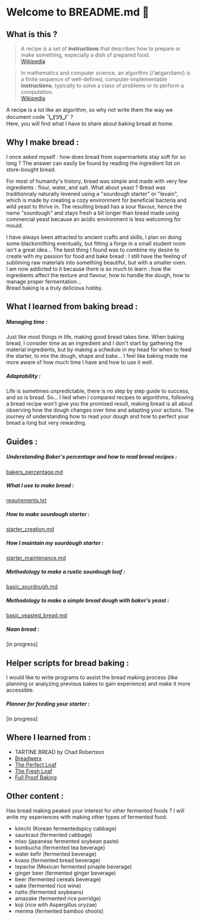 # Welcome to BREADME.md 🍞

## What is this ?
>A recipe is a set of **instructions** that describes how to prepare or make something, especially a dish of prepared food.  
[Wikipedia](https://en.wikipedia.org/wiki/Recipe)

>In mathematics and computer science, an algorithm (/ˈælɡərɪðəm/) is a finite sequence of well-defined, computer-implementable **instructions**, typically to solve a class of problems or to perform a computation.  
[Wikipedia](https://en.wikipedia.org/wiki/Algorithm)

A recipe is a lot like an algorithm, so why not write them the way we document code **¯\\\_(ツ)_/¯** ?  
Here, you will find what I have to share about baking bread at home.

## Why I make bread :
I once asked myself : how does bread from supermarkets stay soft for so long ? The answer can easily be found by reading the ingredient list on store-bought bread.  

For most of humanity's history, bread was simple and made with very few ingredients : flour, water, and salt. What about yeast ? Bread was traditionnaly naturally levened using a "sourdough starter" or "levain", which is made by creating a cozy environment for beneficial bacteria and wild yeast to thrive in. The resulting bread has a sour flavour, hence the name "sourdough" and stays fresh a bit longer than bread made using commercial yeast because an acidic environment is less welcoming for mould.

I have always been attracted to ancient crafts and skills, I plan on doing some blacksmithing eventually, but fitting a forge in a small student room isn't a great idea... The best thing I found was to combine my desire to create with my passion for food and bake bread : I still have the feeling of subliming raw materials into something beautiful, but with a smaller oven.  
I am now addicted to it because there is so much to learn : how the ingredients affect the texture and flavour, how to handle the dough, how to manage proper fermentation...  
Bread baking is a truly delicious hobby.

## What I learned from baking bread :

##### Managing time : 
Just like most things in life, making good bread takes time. 
When baking bread, I consider time as an ingredient and I don't start by gathering the material ingredients, but by making a schedule in my head for when to feed the starter, to mix the dough, shape and bake... I feel like baking made me more aware of how much time I have and how to use it well. 

##### Adaptability :
Life is sometimes unpredictable, there is no step by step guide to success, and so is bread. So... I lied when I compared recipes to algorithms, following a bread recipe won't give you the promised result, making bread is all about observing how the dough changes over time and adapting your actions. The journey of understanding how to read your dough and how to perfect your bread a long but very rewarding.

## Guides :

##### Understanding Baker's percentage and how to read bread recipes :
[bakers_percentage.md](guides/bakers_percentage.md)

##### What I use to make bread :  
[requirements.txt](requirements.txt)

##### How to make sourdough starter :  
[starter_creation.md](guides/starter_creation.md)

##### How I maintain my sourdough starter :  
[starter_maintenance.md](guides/starter_maintenance.md)

##### Methodology to make a rustic sourdough loaf :  
[basic_sourdough.md](guides/basic_sourdough.md)

##### Methodology to make a simple bread dough with baker's yeast :  
[basic_yeasted_bread.md](guides/basic_yeasted_bread.md)

##### Naan bread :
[in progress]

## Helper scripts for bread baking :
I would like to write programs to assist the bread making process (like planning or analyzing previous bakes to gain experience) and make it more accessible.

##### Planner for feeding your starter :
[in progress]

## Where I learned from :
- TARTINE BREAD by Chad Robertson
- [Breadwerx](http://www.breadwerx.com/)
- [The Perfect Loaf](https://www.theperfectloaf.com/)
- [The Fresh Loaf](https://www.thefreshloaf.com/)
- [Full Proof Baking](https://www.youtube.com/channel/UCym_8JHA4htlFLIHGpNZGrQ)

## Other content :
Has bread making peaked your interest for other fermented foods ?
I will write my experiences with making other types of fermented food.
- kimchi (Korean fermentedspicy cabbage)
- saurkraut (fermented cabbage)
- miso (japanese fermented soybean paste)
- kombucha (fermented tea beverage)
- water kefir (fermented beverage)
- kvass (fermented bread beverage)
- tepache (Mexican fermented pinaple beverage)
- ginger beer (fermented ginger beverage)
- beer (fermented cereals beverage)
- sake (fermented rice wine)
- natto (fermented soybeans)
- amazake (fermented rice porridge)
- koji (rice with Aspergillus oryzae)
- menma (fermented bamboo shoots)
